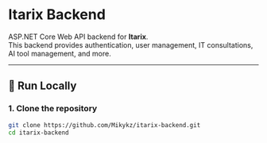 # Itarix Backend

ASP.NET Core Web API backend for **Itarix**.  
This backend provides authentication, user management, IT consultations, AI tool management, and more.  

---

## 🚀 Run Locally

### 1. Clone the repository
```bash
git clone https://github.com/Mikykz/itarix-backend.git
cd itarix-backend
